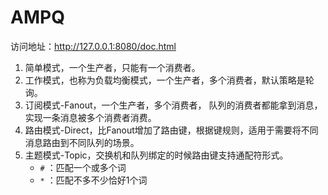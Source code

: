# AMPQ

访问地址：http://127.0.0.1:8080/doc.html

1. 简单模式，一个生产者，只能有一个消费者。
2. 工作模式，也称为负载均衡模式，一个生产者，多个消费者，默认策略是轮询。
3. 订阅模式-Fanout，一个生产者，多个消费者， 队列的消费者都能拿到消息，实现一条消息被多个消费者消费。
4. 路由模式-Direct，比Fanout增加了路由键，根据键规则，适用于需要将不同消息路由到不同队列的场景。
5. 主题模式-Topic，交换机和队列绑定的时候路由键支持通配符形式。
      - `#` ：匹配一个或多个词
      - `*` ：匹配不多不少恰好1个词


